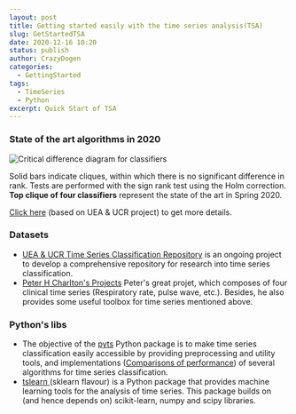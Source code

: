 ```yaml
---
layout: post
title: Getting started easily with the time series analysis(TSA)
slug: GetStartedTSA
date: 2020-12-16 10:20
status: publish
author: CrazyDogen
categories: 
  - GettingStarted
tags: 
  - TimeSeries
  - Python
excerpt: Quick Start of TSA
---
```



### State of the art algorithms in 2020
![Critical difference diagram for classifiers](http://www.timeseriesclassification.com/images/megaCD.jpg)

Solid bars indicate cliques, within which there is no significant difference in rank. Tests are performed with the sign rank test using the Holm correction. **Top clique of four classifiers** represent the state of the art in Spring 2020.

[Click here](http://www.timeseriesclassification.com/results.php) (based on UEA & UCR project) to get more details.
### Datasets
 - [UEA & UCR Time Series Classification Repository](http://www.timeseriesclassification.com/dataset.php) is an ongoing project to develop a comprehensive repository for research into time series classification. 
 - [Peter H Charlton's Projects](http://peterhcharlton.github.io) Peter's great projet, which composes of four clinical time series (Respiratory rate, pulse wave, etc.). Besides, he also provides some useful toolbox for time series mentioned above.
### Python's libs
 - The objective of the  [pyts](https://pyts.readthedocs.io/en/stable/introduction.html#id2) Python package is to make time series classification easily accessible by providing preprocessing and utility tools, and implementations ([Comparisons of performance](https://pyts.readthedocs.io/en/stable/reproducibility.html)) of several algorithms for time series classification.
 - [tslearn ](https://tslearn.readthedocs.io/en/stable/user_guide/userguide.html) (sklearn flavour) is a Python package that provides machine learning tools for the analysis of time series. This package builds on (and hence depends on) scikit-learn, numpy and scipy libraries.

